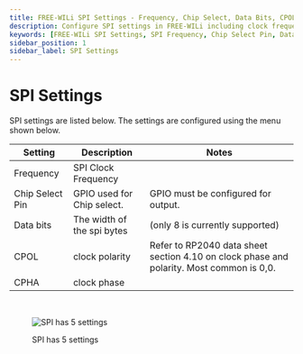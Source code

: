 ```yaml
---
title: FREE-WILi SPI Settings - Frequency, Chip Select, Data Bits, CPOL, CPHA
description: Configure SPI settings in FREE-WILi including clock frequency, chip select pin, data bits, CPOL, and CPHA. Ensure optimal communication with detailed settings for SPI operation.
keywords: [FREE-WILi SPI Settings, SPI Frequency, Chip Select Pin, Data Bits, CPOL, CPHA, SPI Configuration, RP2040 SPI Settings]
sidebar_position: 1
sidebar_label: SPI Settings
---
```


# SPI Settings

SPI settings are listed below.  The settings are configured using the menu shown below.

| **Setting**     	| **Description**             	| **Notes**                                                                                	|
|-----------------	|-----------------------------	|------------------------------------------------------------------------------------------	|
| Frequency       	| SPI Clock Frequency         	|                                                                                          	|
| Chip Select Pin 	| GPIO used for Chip select.  	| GPIO must be configured for output.                                                      	|
| Data bits       	| The width of the spi bytes  	| (only 8 is currently supported)                                                          	|
| CPOL            	| clock polarity              	| Refer to RP2040 data sheet section 4.10 on clock phase and polarity. Most common is 0,0. 	|
| CPHA            	| clock phase                 	|                                                                                          	|

<br/>

<div class="text--center">

<figure>

![SPI has 5 settings](../../assets/spi.png "SPI has 5 settings")
<figcaption>SPI has 5 settings</figcaption>
</figure>
</div>